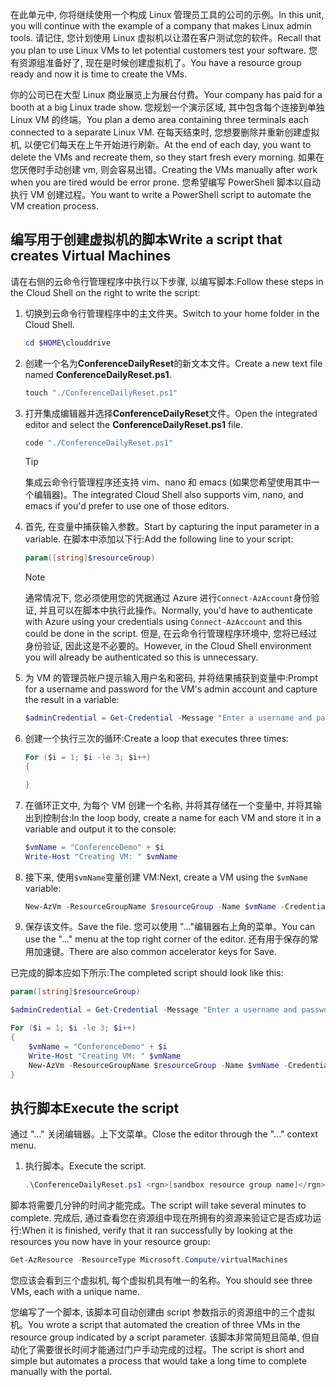 <span data-ttu-id="3ccef-101">在此单元中, 你将继续使用一个构成 Linux 管理员工具的公司的示例。</span><span class="sxs-lookup"><span data-stu-id="3ccef-101">In this unit, you will continue with the example of a company that makes Linux admin tools.</span></span> <span data-ttu-id="3ccef-102">请记住, 您计划使用 Linux 虚拟机以让潜在客户测试您的软件。</span><span class="sxs-lookup"><span data-stu-id="3ccef-102">Recall that you plan to use Linux VMs to let potential customers test your software.</span></span> <span data-ttu-id="3ccef-103">您有资源组准备好了, 现在是时候创建虚拟机了。</span><span class="sxs-lookup"><span data-stu-id="3ccef-103">You have a resource group ready and now it is time to create the VMs.</span></span>

<span data-ttu-id="3ccef-104">你的公司已在大型 Linux 商业展览上为展台付费。</span><span class="sxs-lookup"><span data-stu-id="3ccef-104">Your company has paid for a booth at a big Linux trade show.</span></span> <span data-ttu-id="3ccef-105">您规划一个演示区域, 其中包含每个连接到单独 Linux VM 的终端。</span><span class="sxs-lookup"><span data-stu-id="3ccef-105">You plan a demo area containing three terminals each connected to a separate Linux VM.</span></span> <span data-ttu-id="3ccef-106">在每天结束时, 您想要删除并重新创建虚拟机, 以便它们每天在上午开始进行刷新。</span><span class="sxs-lookup"><span data-stu-id="3ccef-106">At the end of each day, you want to delete the VMs and recreate them, so they start fresh every morning.</span></span> <span data-ttu-id="3ccef-107">如果在您厌倦时手动创建 vm, 则会容易出错。</span><span class="sxs-lookup"><span data-stu-id="3ccef-107">Creating the VMs manually after work when you are tired would be error prone.</span></span> <span data-ttu-id="3ccef-108">您希望编写 PowerShell 脚本以自动执行 VM 创建过程。</span><span class="sxs-lookup"><span data-stu-id="3ccef-108">You want to write a PowerShell script to automate the VM creation process.</span></span>

## <a name="write-a-script-that-creates-virtual-machines"></a><span data-ttu-id="3ccef-109">编写用于创建虚拟机的脚本</span><span class="sxs-lookup"><span data-stu-id="3ccef-109">Write a script that creates Virtual Machines</span></span>

<span data-ttu-id="3ccef-110">请在右侧的云命令行管理程序中执行以下步骤, 以编写脚本:</span><span class="sxs-lookup"><span data-stu-id="3ccef-110">Follow these steps in the Cloud Shell on the right to write the script:</span></span>

1. <span data-ttu-id="3ccef-111">切换到云命令行管理程序中的主文件夹。</span><span class="sxs-lookup"><span data-stu-id="3ccef-111">Switch to your home folder in the Cloud Shell.</span></span>

    ```powershell
    cd $HOME\clouddrive
    ```

1. <span data-ttu-id="3ccef-112">创建一个名为**ConferenceDailyReset**的新文本文件。</span><span class="sxs-lookup"><span data-stu-id="3ccef-112">Create a new text file named **ConferenceDailyReset.ps1**.</span></span>

    ```powershell
    touch "./ConferenceDailyReset.ps1"
    ```

1. <span data-ttu-id="3ccef-113">打开集成编辑器并选择**ConferenceDailyReset**文件。</span><span class="sxs-lookup"><span data-stu-id="3ccef-113">Open the integrated editor and select the **ConferenceDailyReset.ps1** file.</span></span>

    ```powershell
    code "./ConferenceDailyReset.ps1"
    ```
    > [!TIP]
    > <span data-ttu-id="3ccef-114">集成云命令行管理程序还支持 vim、nano 和 emacs (如果您希望使用其中一个编辑器)。</span><span class="sxs-lookup"><span data-stu-id="3ccef-114">The integrated Cloud Shell also supports vim, nano, and emacs if you'd prefer to use one of those editors.</span></span>

1. <span data-ttu-id="3ccef-115">首先, 在变量中捕获输入参数。</span><span class="sxs-lookup"><span data-stu-id="3ccef-115">Start by capturing the input parameter in a variable.</span></span> <span data-ttu-id="3ccef-116">在脚本中添加以下行:</span><span class="sxs-lookup"><span data-stu-id="3ccef-116">Add the following line to your script:</span></span>

    ```powershell
    param([string]$resourceGroup)
    ```

    > [!NOTE]
    > <span data-ttu-id="3ccef-117">通常情况下, 您必须使用您的凭据通过 Azure 进行`Connect-AzAccount`身份验证, 并且可以在脚本中执行此操作。</span><span class="sxs-lookup"><span data-stu-id="3ccef-117">Normally, you'd have to authenticate with Azure using your credentials using `Connect-AzAccount` and this could be done in the script.</span></span> <span data-ttu-id="3ccef-118">但是, 在云命令行管理程序环境中, 您将已经过身份验证, 因此这是不必要的。</span><span class="sxs-lookup"><span data-stu-id="3ccef-118">However, in the Cloud Shell environment you will already be authenticated so this is unnecessary.</span></span>

1. <span data-ttu-id="3ccef-119">为 VM 的管理员帐户提示输入用户名和密码, 并将结果捕获到变量中:</span><span class="sxs-lookup"><span data-stu-id="3ccef-119">Prompt for a username and password for the VM's admin account and capture the result in a variable:</span></span>

    ```powershell
    $adminCredential = Get-Credential -Message "Enter a username and password for the VM administrator."
    ```

1. <span data-ttu-id="3ccef-120">创建一个执行三次的循环:</span><span class="sxs-lookup"><span data-stu-id="3ccef-120">Create a loop that executes three times:</span></span>

    ```powershell
    For ($i = 1; $i -le 3; $i++) 
    {

    }
    ```

1. <span data-ttu-id="3ccef-121">在循环正文中, 为每个 VM 创建一个名称, 并将其存储在一个变量中, 并将其输出到控制台:</span><span class="sxs-lookup"><span data-stu-id="3ccef-121">In the loop body, create a name for each VM and store it in a variable and output it to the console:</span></span>

    ```powershell
    $vmName = "ConferenceDemo" + $i
    Write-Host "Creating VM: " $vmName
    ```

1. <span data-ttu-id="3ccef-122">接下来, 使用`$vmName`变量创建 VM:</span><span class="sxs-lookup"><span data-stu-id="3ccef-122">Next, create a VM using the `$vmName` variable:</span></span>

   ```powershell
   New-AzVm -ResourceGroupName $resourceGroup -Name $vmName -Credential $adminCredential -Image UbuntuLTS
   ```

1. <span data-ttu-id="3ccef-123">保存该文件。</span><span class="sxs-lookup"><span data-stu-id="3ccef-123">Save the file.</span></span> <span data-ttu-id="3ccef-124">您可以使用 "..."编辑器右上角的菜单。</span><span class="sxs-lookup"><span data-stu-id="3ccef-124">You can use the "..." menu at the top right corner of the editor.</span></span> <span data-ttu-id="3ccef-125">还有用于保存的常用加速键。</span><span class="sxs-lookup"><span data-stu-id="3ccef-125">There are also common accelerator keys for Save.</span></span>

<span data-ttu-id="3ccef-126">已完成的脚本应如下所示:</span><span class="sxs-lookup"><span data-stu-id="3ccef-126">The completed script should look like this:</span></span>

```powershell
param([string]$resourceGroup)

$adminCredential = Get-Credential -Message "Enter a username and password for the VM administrator."

For ($i = 1; $i -le 3; $i++)
{
    $vmName = "ConferenceDemo" + $i
    Write-Host "Creating VM: " $vmName
    New-AzVm -ResourceGroupName $resourceGroup -Name $vmName -Credential $adminCredential -Image UbuntuLTS
}
```

## <a name="execute-the-script"></a><span data-ttu-id="3ccef-127">执行脚本</span><span class="sxs-lookup"><span data-stu-id="3ccef-127">Execute the script</span></span>

<span data-ttu-id="3ccef-128">通过 "..." 关闭编辑器。上下文菜单。</span><span class="sxs-lookup"><span data-stu-id="3ccef-128">Close the editor through the "..." context menu.</span></span>

1. <span data-ttu-id="3ccef-129">执行脚本。</span><span class="sxs-lookup"><span data-stu-id="3ccef-129">Execute the script.</span></span>

    ```powershell
    .\ConferenceDailyReset.ps1 <rgn>[sandbox resource group name]</rgn>
    ```
    
<span data-ttu-id="3ccef-130">脚本将需要几分钟的时间才能完成。</span><span class="sxs-lookup"><span data-stu-id="3ccef-130">The script will take several minutes to complete.</span></span> <span data-ttu-id="3ccef-131">完成后, 通过查看您在资源组中现在所拥有的资源来验证它是否成功运行:</span><span class="sxs-lookup"><span data-stu-id="3ccef-131">When it is finished, verify that it ran successfully by looking at the resources you now have in your resource group:</span></span>

```powershell
Get-AzResource -ResourceType Microsoft.Compute/virtualMachines
```

<span data-ttu-id="3ccef-132">您应该会看到三个虚拟机, 每个虚拟机具有唯一的名称。</span><span class="sxs-lookup"><span data-stu-id="3ccef-132">You should see three VMs, each with a unique name.</span></span>

<span data-ttu-id="3ccef-133">您编写了一个脚本, 该脚本可自动创建由 script 参数指示的资源组中的三个虚拟机。</span><span class="sxs-lookup"><span data-stu-id="3ccef-133">You wrote a script that automated the creation of three VMs in the resource group indicated by a script parameter.</span></span> <span data-ttu-id="3ccef-134">该脚本非常简短且简单, 但自动化了需要很长时间才能通过门户手动完成的过程。</span><span class="sxs-lookup"><span data-stu-id="3ccef-134">The script is short and simple but automates a process that would take a long time to complete manually with the portal.</span></span>